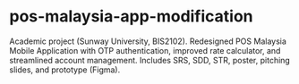 # pos-malaysia-app-modification
Academic project (Sunway University, BIS2102). Redesigned POS Malaysia Mobile Application with OTP authentication, improved rate calculator, and streamlined account management. Includes SRS, SDD, STR, poster, pitching slides, and prototype (Figma).
